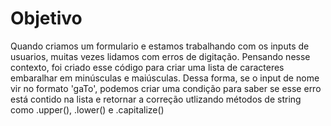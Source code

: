<h1>Objetivo</h1>
<p>Quando criamos um formulario e estamos trabalhando com os inputs de usuarios, muitas vezes lidamos com erros de digitação. Pensando nesse contexto, foi criado esse código para criar uma lista de caracteres embaralhar em minúsculas e maiúsculas. Dessa forma, se o input de nome vir no formato 'gaTo', podemos criar uma condição para saber se esse erro está contido na lista e retornar a correção utlizando métodos de string como .upper(), .lower() e .capitalize()</p>
